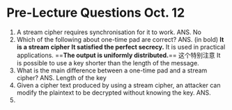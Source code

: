 # Pre-Lecture Questions Oct. 12
1. A stream cipher requires synchronisation for it to work. ANS. No
2. Which of the following about one-time pad are correct? 
ANS. (in bold)
**It is a stream cipher**
**It satisfied the perfect secrecy.** 
It is used in practical applications. 
==**The output is uniformly distributed.**==  这个特别注意
It is possible to use a key shorter than the length of the message. 
3. What is the main difference between a one-time pad and a stream cipher? ANS. Length of the key
4. Given a cipher text produced by using a stream cipher, an attacker can modify the plaintext to be decrypted without knowing the key. ANS. 
5. 